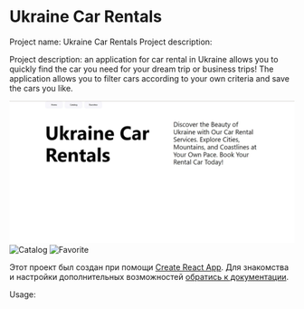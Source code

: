 # Ukraine Car Rentals

Project name: Ukraine Car Rentals Project description:

Project description: an application for car rental in Ukraine allows you to
quickly find the car you need for your dream trip or business trips! The
application allows you to filter cars according to your own criteria and save
the cars you like.

![Home](https://github.com/E-Khartaniuk/RentCars/blob/main/src/components/img/%D1%811.jpg)
![Catalog]([https://github.com/E-Khartaniuk/RentCars/blob/main/src/components/img/%D1%811.jpg](https://github.com/E-Khartaniuk/RentCars/blob/main/src/components/img/%D1%812.jpg))
![Favorite]([https://github.com/E-Khartaniuk/RentCars/blob/main/src/components/img/%D1%811.jpg](https://github.com/E-Khartaniuk/RentCars/blob/main/src/components/img/%D1%813.jpg))

Этот проект был создан при помощи
[Create React App](https://github.com/facebook/create-react-app). Для знакомства
и настройки дополнительных возможностей
[обратись к документации](https://facebook.github.io/create-react-app/docs/getting-started).

Usage:
